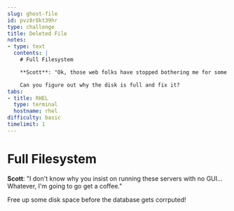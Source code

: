 ```yaml
---
slug: ghost-file
id: pvz8r8kt39hr
type: challenge
title: Deleted File
notes:
- type: text
  contents: |
    # Full Filesystem

    **Scott**: "Ok, those web folks have stopped bothering me for some reason, guess they finally figured out THEIR problem.  Oh hey, not a big deal, but the database server's been alerting all night that it's disk is full.  I just ack'd it, those emails were really getting annoying."

    Can you figure out why the disk is full and fix it?
tabs:
- title: RHEL
  type: terminal
  hostname: rhel
difficulty: basic
timelimit: 1
---
```

# Full Filesystem

**Scott**: "I don't know why you insist on running these servers with no GUI... Whatever, I'm going to go get a coffee."

Free up some disk space before the database gets corrputed!